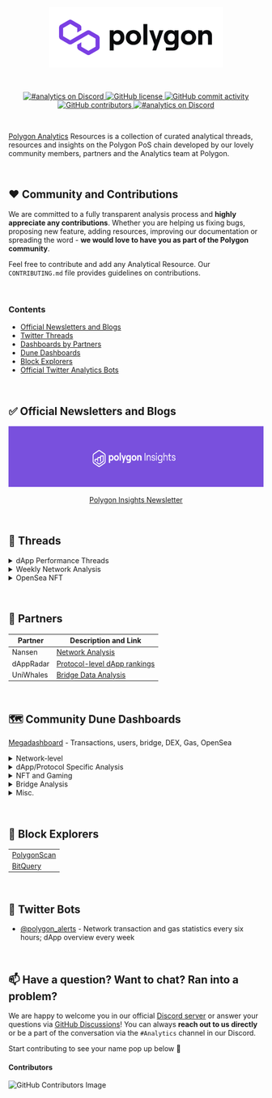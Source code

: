 <br/>
<p align="center">
    <a href="https://polygon.technology" target="_blank">
        <img height="120px" src="https://github.com/Polygon-Analytics/Resources/blob/main/Assets/logo.png?raw=true" alt="Polygon Logo">
    </a>
</p>

<br/>
<p align="center">
    <a href="https://GitHub.com/Polygon-Analytics/Resources/graphs/commit-activity" target="_blank">
        <img src="https://img.shields.io/badge/Maintained%3F-yes-green.svg" alt="#analytics on Discord">
    </a>
    <a href="LICENSE" target="_blank">
        <img src="https://img.shields.io/github/license/Polygon-Analytics/Resources.svg" alt="GitHub license">
    </a>
    <a href="https://github.com/Polygon-Analytics/Resources/commits/2.x" target="_blank">
        <img src="https://img.shields.io/github/commit-activity/y/Polygon-Analytics/Resources.svg" alt="GitHub commit activity">
    </a>
    <a href="https://github.com/Polygon-Analytics/Resources/graphs/contributors" target="_blank">
        <img src="https://img.shields.io/github/contributors-anon/Polygon-Analytics/Resources.svg" alt="GitHub contributors">
    </a>
    <a href="https://discord.com/invite/polygon" target="_blank">
        <img src="https://badgen.net/badge/icon/discord?icon=discord&label" alt="#analytics on Discord">
    </a>
</p>
<br/>


[Polygon Analytics](http://analytics.polygon.technology) Resources is a collection of curated analytical threads, resources and insights on the Polygon PoS chain developed by our lovely community members, partners and the Analytics team at Polygon.


&nbsp;
## ❤️ Community and Contributions

We are committed to a fully transparent analysis process and **highly appreciate any contributions**. Whether you are helping us fixing bugs, proposing new feature, adding resources, improving our documentation or spreading the word - **we would love to have you as part of the Polygon community**.

Feel free to contribute and add any Analytical Resource. Our `CONTRIBUTING.md` file provides guidelines on contributions.


&nbsp;
### Contents
- [Official Newsletters and Blogs](#official)
- [Twitter Threads](#threads)
- [Dashboards by Partners](#partners)
- [Dune Dashboards](#dune)
- [Block Explorers](#explorers)
- [Official Twitter Analytics Bots](#bot)



&nbsp;
<a name="official"/></a>

## ✅ Official Newsletters and Blogs

<p align="center">
    <a href="https://polygonanalytics.substack.com" target="_blank">
        <img height="120px" src="https://github.com/Polygon-Analytics/Resources/blob/main/Assets/Polygon%20Insights%20Cover.png?raw=true" alt="Polygon Insights Logo">
    </a>
</p>

<p align="center">
    <a href="https://twitter.com/0xPolygon/status/1474024548236472327?s=20" target="_blank">
        Polygon Insights Newsletter
    </a>
</p>
<!-- #### [Polygon User Insights](https://blog.polygon.technology/category/polygon-user-insights/) - Network analysis covering engagement and cost metrics -->




&nbsp;
<a name="threads"></a>

## 🧵 Threads

<details>
<summary>dApp Performance Threads</summary>
<br>
  
<table>
  <tr>
    <th>dApp</th>
    <th>Metrics</th>
    <th>Time Period</th>
    <th>Link</th>
  </tr>
    
  <tr>
    <td>PoolTogether</td>
    <td>DAUs, Transactions, Tickets</td>
    <td>March 07-27, 2022</td>
    <td>
      <a href="https://twitter.com/Simran__02/status/1509125182463610882?s=20&t=L54l58iXJkxxJCTS8RdMSA">
        <img src="https://img.shields.io/badge/Twitter-1DA1F2?style=for-the-badge&logo=twitter&logoColor=white" />
      </a>
    </td>
  </tr>
    
  <tr>
    <td>Animoca Brands: REVV Racing, Crazy Def. Heroes, Arc8</td>
    <td>DAUs, Transactions, NFTs</td>
    <td>February 28 - March 20, 2022</td>
    <td>
      <a href="https://twitter.com/Simran__02/status/1506589291841036293?s=20&t=L54l58iXJkxxJCTS8RdMSA">
        <img src="https://img.shields.io/badge/Twitter-1DA1F2?style=for-the-badge&logo=twitter&logoColor=white" />
      </a>
    </td>
  </tr>
    
  <tr>
    <td>OpenSea</td>
    <td>Volume, NFTs, Users</td>
    <td>February 14-20, 2022</td>
    <td>
      <a href="https://twitter.com/Simran__02/status/1496073453031784448?s=20&t=L54l58iXJkxxJCTS8RdMSA">
        <img src="https://img.shields.io/badge/Twitter-1DA1F2?style=for-the-badge&logo=twitter&logoColor=white" />
      </a>
    </td>
  </tr>
    
  <tr>
    <td>OpenSea</td>
    <td>Volume, NFTs, Users</td>
    <td>February 07-13, 2022</td>
    <td>
      <a href="https://twitter.com/Simran__02/status/1493554650393415684?s=20&t=L54l58iXJkxxJCTS8RdMSA">
        <img src="https://img.shields.io/badge/Twitter-1DA1F2?style=for-the-badge&logo=twitter&logoColor=white" />
      </a>
    </td>
  </tr>
    
  <tr>
    <td>OpenSea</td>
    <td>Volume, NFTs, Users</td>
    <td>January, 2022</td>
    <td>
      <a href="https://twitter.com/Simran__02/status/1488834186135756812?s=20&t=L54l58iXJkxxJCTS8RdMSA">
        <img src="https://img.shields.io/badge/Twitter-1DA1F2?style=for-the-badge&logo=twitter&logoColor=white" />
      </a>
    </td>
  </tr>
    
  <tr>
    <td>Arc8</td>
    <td>DAU, Txns., Avg. txn/user, NFTs</td>
    <td>Week 01 - 03, 2022</td>
    <td>
      <a href="https://twitter.com/Simran__02/status/1485580767585792002?s=20&t=iLWokGZ8X1E8gwtKBDwFlQ">
        <img src="https://img.shields.io/badge/Twitter-1DA1F2?style=for-the-badge&logo=twitter&logoColor=white" />
      </a>
    </td>
  </tr>
    
  <tr>
    <td>Uniswap v3</td>
    <td>DAU, Txns., Avg. txn/user, Hypothetical Cost Savings, Volume/TVL</td>
    <td>Week 51 2021 - Week 02, 2022</td>
    <td>
      <a href="https://twitter.com/Simran__02/status/1483032634322481154?s=20">
        <img src="https://img.shields.io/badge/Twitter-1DA1F2?style=for-the-badge&logo=twitter&logoColor=white" />
      </a>
    </td>
  </tr>
    
  <tr>
    <td>Crazy Defense Heroes</td>
    <td>DAU, Txns., Avg. txn/user, Hypothetical Cost Savings</td>
    <td>Week 48-50, 2021</td>
    <td>
      <a href="https://twitter.com/Simran__02/status/1473982805075845120?s=20">
        <img src="https://img.shields.io/badge/Twitter-1DA1F2?style=for-the-badge&logo=twitter&logoColor=white" />
      </a>
    </td>
  </tr>
    
  <tr>
    <td>QiDao</td>
    <td>DAU, Txns., Avg. txn/user</td>
    <td>Week 47-49, 2021</td>
    <td>
      <a href="https://twitter.com/Simran__02/status/1471062206548627459?s=20">
        <img src="https://img.shields.io/badge/Twitter-1DA1F2?style=for-the-badge&logo=twitter&logoColor=white" />
      </a>
    </td>
  </tr>

  <tr>
    <td>Decentral Games</td>
    <td>DAU, Txns., Avg. txn/user</td>
    <td>Week 44-48, 2021</td>
    <td>
      <a href="https://twitter.com/Simran__02/status/1468510288110514180">
        <img src="https://img.shields.io/badge/Twitter-1DA1F2?style=for-the-badge&logo=twitter&logoColor=white" />
      </a>
    </td>
  </tr>
  
  <tr>
    <td>Pegaxy</td>
    <td>DAU, Txns., Avg. txn/user</td>
    <td>Week 44-47, 2021</td>
    <td>
      <a href="https://twitter.com/Simran__02/status/1465596572117307394?s=20">
        <img src="https://img.shields.io/badge/Twitter-1DA1F2?style=for-the-badge&logo=twitter&logoColor=white" />
      </a>
    </td>
  </tr>
  
  <tr>
    <td>REVV Racing</td>
    <td>DAU, Txns., Cost/tx, Savings</td>
    <td>Week 39-46, 2021</td>
    <td>
      <a href="https://twitter.com/Simran__02/status/1463265878682726403?s=20">
        <img src="https://img.shields.io/badge/Twitter-1DA1F2?style=for-the-badge&logo=twitter&logoColor=white" />
      </a>
    </td>
  </tr>
  
  <tr>
    <td>Aave</td>
    <td>DAU, TVL, Network Revenue</td>
    <td>Week 19-27, 2021</td>
    <td>
      <a href="https://twitter.com/RaphaelSignal/status/1416459270984450050">
        <img src="https://img.shields.io/badge/Twitter-1DA1F2?style=for-the-badge&logo=twitter&logoColor=white" />
      </a>
    </td>
  </tr>

</table>

</details>

<details>
<summary>Weekly Network Analysis</summary>
<br>
    
  
| Week  | Analysis Category |
| ------------- | ------------- |
| [Week 12](https://twitter.com/RaphaelSignal/status/1509964298495438848) | Engagement |
| [Week 06](https://twitter.com/RaphaelSignal/status/1494818445019385857?s=20&t=iLWokGZ8X1E8gwtKBDwFlQ) | Engagement |
| [Week 02](https://twitter.com/RaphaelSignal/status/1483988476605259776?s=20) | Bridges and Engagement |
| [Week 01](https://twitter.com/RaphaelSignal/status/1481705595652694017?s=20) | Bridges and Engagement |
| ---2021--- |  |
| [Week 50](https://twitter.com/RaphaelSignal/status/1474060585562161168?s=20) | Bridges and Engagement |
| [Week 49](https://twitter.com/RaphaelSignal/status/1471234712467292161?s=20) | Engagement |
| [Week 48](https://twitter.com/RaphaelSignal/status/1468635345919127552?s=20) | Engagement |
| [Week 47](https://twitter.com/RaphaelSignal/status/1467249397612302339?s=20) | Retention |
| [Week 47](https://twitter.com/RaphaelSignal/status/1466126820802273284) | Engagement |
| [Week 45](https://twitter.com/RaphaelSignal/status/1461077340667187212) | Engagement |
| [Week 44](https://twitter.com/RaphaelSignal/status/1461077340667187212)  | Engagement |
| [Week 43](https://twitter.com/RaphaelSignal/status/1456747558412464131)  | Retention |
| [Week 43](https://twitter.com/RaphaelSignal/status/1456013104303722506) | Engagement |
| [Week 42](https://twitter.com/RaphaelSignal/status/1454170094679076887)  | Retention |
| [Week 42](https://twitter.com/RaphaelSignal/status/1453755182244929538)  | Engagement |
| [Week 41](https://twitter.com/RaphaelSignal/status/1451286952251207687)  | Engagement |
| [Week 40](https://twitter.com/RaphaelSignal/status/1449083725514477573)  | Engagement |
| [Week 39](https://twitter.com/RaphaelSignal/status/1445753437879103491)  | Engagement |
| [Week 38](https://twitter.com/RaphaelSignal/status/1443239702077841410)  | Engagement |
| [Week 37](https://twitter.com/RaphaelSignal/status/1440363060393234440)  | Engagement |
| [Week 36](https://twitter.com/RaphaelSignal/status/1438212370011246594)  | Retention |
| [Week 36](https://twitter.com/RaphaelSignal/status/1437903466077229062)  | Engagement |
| [Week 35](https://twitter.com/RaphaelSignal/status/1436353873795551236)  | Retention |
| [Week 35](https://twitter.com/RaphaelSignal/status/1435698110328713221)  | Engagement |
| [Week 34](https://twitter.com/RaphaelSignal/status/1433075764904275968) | Engagement |
| [Week 33](https://twitter.com/RaphaelSignal/status/1431688605563604997)  | Retention |
| [Week 33](https://twitter.com/RaphaelSignal/status/1430543761361281025)  | Engagement |
| [Week 32](https://twitter.com/RaphaelSignal/status/1427651959230697475) | Engagement |
| [Week 31](https://twitter.com/RaphaelSignal/status/1425949960076464128)| Engagement |

  
</details>

<details>
<summary>OpenSea NFT</summary>
<br>
    
  
| Period  | 
| ------------- |
| [Week 07](https://twitter.com/Simran__02/status/1496073453031784448?s=20&t=iLWokGZ8X1E8gwtKBDwFlQ)  | 
| [Week 06](https://twitter.com/Simran__02/status/1493554650393415684?s=20&t=iLWokGZ8X1E8gwtKBDwFlQ) | 
| [January 2022](https://twitter.com/Simran__02/status/1488834186135756812?s=20&t=iLWokGZ8X1E8gwtKBDwFlQ)| 

  
</details>





&nbsp;
<a name="partners"></a>

## 🤝 Partners

| Partner | Description and Link | 
| ------------- | ------------- |
| Nansen | [Network Analysis](https://pro.nansen.ai/multichain/polygon?network=polygon) | 
| dAppRadar | [Protocol-level dApp rankings](https://dappradar.com/rankings/protocol/polygon ) | 
| UniWhales | [Bridge Data Analysis](https://app.uniwhales.io/polygon/bridge-tracker) | 





&nbsp;
<a name="dune"></a>

## 🗺️ Community Dune Dashboards

[Megadashboard](https://dune.xyz/KARTOD/Polygon-Mega-Dashboard) - Transactions, users, bridge, DEX, Gas, OpenSea


<details>
<summary>Network-level</summary>
<br>
  
| Name and Link | Covered Metrics | Creator |
| ------------- | ------------- | ------------- |
| [Network Daily Overview](https://dune.xyz/nascent/Polygon:0) | Transaction and Users | [@nascent](https://dune.xyz/nascent) |

&nbsp;
</details>



<details>
<summary>dApp/Protocol Specific Analysis</summary>
<br>

| Name and Link | Covered Metrics | Creator |
| ------------- | ------------- | ------------- |
| [QuickSwap](https://dune.xyz/natoshisakamoto/Quickswap-Polygon) | QuickSwap users and trades | [@natoshisakamoto](https://dune.xyz/natoshisakamoto) |
| [Balancer](https://dune.xyz/balancerlabs/Balancer-Polygon) | Balance on Polygon - Volume and Engagement | [@balancerlabs](https://dune.xyz/balancerlabs) |
| [Dfyn](https://dune.xyz/vatsal/Dfyn.network) | Dfyn Network User Analytics | [@vatsal](https://dune.xyz/vatsal) |
| [Aave](https://dune.xyz/aavegrantsdao/Aave-Polygon-Growth-WIP) | Aave Market on Polygon user growth | [@aavegrantsdao](https://dune.xyz/aavegrantsdao) |
| [RabbitHole](https://dune.xyz/drethereum/RabbitHole:-Explore-Polygon) | RabbitHole on Polygon user and protocol analytics | [@drethereum](https://dune.xyz/drethereum) |

&nbsp;
</details>



<details>
<summary>NFT and Gaming</summary>
<br>
  
| Name and Link | Covered Metrics | Creator |
| ------------- | ------------- | ------------- |
| [OpenSea Analysis](https://dune.xyz/rchen8/opensea) | Polygon OpenSea activity vs OpenSea on Etheruem | [@rchen8](https://dune.xyz/rchen8) |
| [PolygonPunks](https://dune.xyz/ek247375/PolygonPunks) | PolygonPunks transactions, users, volume, activity | [@ek247375](https://dune.xyz/ek247375) |

&nbsp;
</details>



<details>
<summary>Bridge Analysis</summary>
<br>
  
| Name and Link | Covered Metrics | Creator |
| ------------- | ------------- | ------------- |
| [Polygon Bridge](https://dune.xyz/nascent/Polygon-Bridge:-(Public)) | Bridge activity and volume | [@nascent](https://dune.xyz/nascent) |
| [PoS and Plasma Bridge](https://dune.xyz/lsquared/Matic-Polygon-Bridge-Monitoring) | Bridge activity and volume | [@lsquared](https://dune.xyz/lsquared) |
  
&nbsp;
</details>


<details>
<summary>Misc.</summary>
<br>
  
| Name and Link | Covered Metrics | Creator |
| ------------- | ------------- | ------------- |
| [MATIC](https://dune.xyz/datanut/Polygon-MATIC) | MATIC Wallets | [@datanut](https://dune.xyz/datanut) |
| [HOPR](https://dune.xyz/hoprnet/HOPR-Polygon-Test-Net) | HOPR Polygon Wildhorn Testnet | [@hoprnet](https://dune.xyz/hoprnet) |
| [DeNet](https://dune.xyz/djdeniro/DeNet-Storage) | DeNet Storage | [@djdeniro](https://dune.xyz/djdeniro) |
  
    
&nbsp;
</details>






&nbsp;
<a name="explorers"></a>

## 🔎 Block Explorers

<table>
  <tr>
    <td>
      <a href="https://polygonscan.com">PolygonScan</a>
    </td>
  </tr>
  <tr>
    <td>
      <a href="https://explorer.bitquery.io/matic">BitQuery</a>
    </td>
  </tr>
</table>






&nbsp;
<a name="bot"></a>

## 🤖 Twitter Bots
  - [@polygon_alerts](https://twitter.com/polygon_alerts) - Network transaction and gas statistics every six hours; dApp overview every week




&nbsp;
## 📫 Have a question? Want to chat? Ran into a problem?

We are happy to welcome you in our official [Discord server](https://discord.com/invite/polygon) or answer your questions via [GitHub Discussions](https://github.com/Polygon-Analytics/Resources/discussions)! You can always **reach out to us directly** or be a part of the conversation via the `#Analytics` channel in our Discord.

Start contributing to see your name pop up below 🤗

#### Contributors
![GitHub Contributors Image](https://contrib.rocks/image?repo=Polygon-Analytics/Resources)
